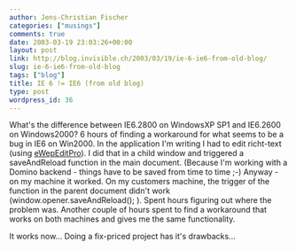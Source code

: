 ```yaml
---
author: Jens-Christian Fischer
categories: ["musings"]
comments: true
date: 2003-03-19 23:03:26+00:00
layout: post
link: http://blog.invisible.ch/2003/03/19/ie-6-ie6-from-old-blog/
slug: ie-6-ie6-from-old-blog
tags: ["blog"]
title: IE 6 != IE6 (from old blog)
type: post
wordpress_id: 36
---
```


What's the difference between IE6.2800 on WindowsXP SP1 and IE6.2600 on Windows2000? 6 hours of finding a workaround for what seems to be a bug in IE6 on Win2000. In the application I'm writing I had to edit richt-text (using [eWepEditPro](http://www.ektron.com/)). I did that in a child window and triggered a saveAndReload function in the main document. (Because I'm working with a Domino backend - things have to be saved from time to time ;-) Anyway - on my machine it worked. On my customers machine, the trigger of the function in the parent document didn't work (window.opener.saveAndReload(); ). Spent hours figuring out where the problem was. Another couple of hours spent to find a workaround that works on both machines and gives me the same functionality. 

It works now... Doing a fix-priced project has it's drawbacks...
